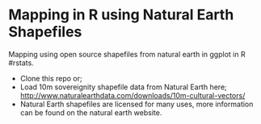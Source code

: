 # Mapping in R using Natural Earth Shapefiles

Mapping using open source shapefiles from natural earth in ggplot in R #rstats.

- Clone this repo or; 
- Load 10m sovereignity shapefile data from Natural Earth here; http://www.naturalearthdata.com/downloads/10m-cultural-vectors/ 
- Natural Earth shapefiles are licensed for many uses, more information can be found on the natural earth website. 

